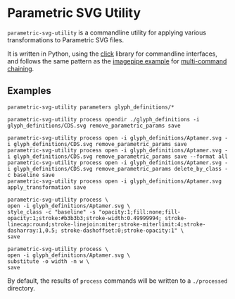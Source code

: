 # Parametric SVG Utility

`parametric-svg-utility` is a commandline utility for applying various transformations to Parametric SVG files.

It is written in Python, using the [click](https://click.palletsprojects.com) library for commandline interfaces, and follows the same pattern as the [imagepipe example](https://github.com/pallets/click/blob/master/examples/imagepipe/imagepipe.py) for [multi-command chaining](https://click.palletsprojects.com/en/7.x/commands/#multi-command-chaining).



## Examples

```
parametric-svg-utility parameters glyph_definitions/*

parametric-svg-utility process opendir ./glyph_definitions -i glyph_definitions/CDS.svg remove_parametric_params save

parametric-svg-utility process open -i glyph_definitions/Aptamer.svg -i glyph_definitions/CDS.svg remove_parametric_params save
parametric-svg-utility process open -i glyph_definitions/Aptamer.svg -i glyph_definitions/CDS.svg remove_parametric_params save --format all
parametric-svg-utility process open -i glyph_definitions/Aptamer.svg -i glyph_definitions/CDS.svg remove_parametric_params delete_by_class -c baseline save 
parametric-svg-utility process open -i glyph_definitions/Aptamer.svg apply_transformation save 

parametric-svg-utility process \
open -i glyph_definitions/Aptamer.svg \
style_class -c "baseline" -s "opacity:1;fill:none;fill-opacity:1;stroke:#b3b3b3;stroke-width:0.49999994; stroke-linecap:round;stroke-linejoin:miter;stroke-miterlimit:4;stroke-dasharray:1,0.5; stroke-dashoffset:0;stroke-opacity:1" \
save

parametric-svg-utility process \
open -i glyph_definitions/Aptamer.svg \
substitute -o width -n w \
save

```

By default, the results of `process` commands will be written to a `./processed` directory.
